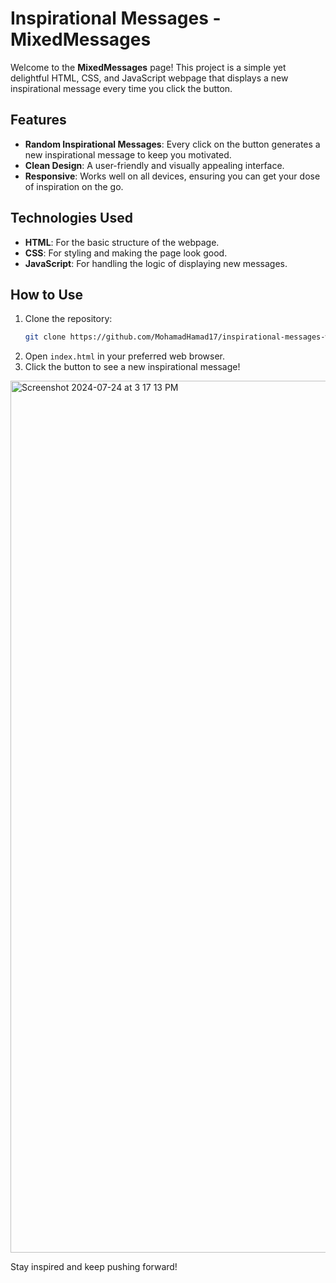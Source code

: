 # Inspirational Messages - MixedMessages

Welcome to the **MixedMessages** page! This project is a simple yet delightful HTML, CSS, and JavaScript webpage that displays a new inspirational message every time you click the button.

## Features

- **Random Inspirational Messages**: Every click on the button generates a new inspirational message to keep you motivated.
- **Clean Design**: A user-friendly and visually appealing interface.
- **Responsive**: Works well on all devices, ensuring you can get your dose of inspiration on the go.

## Technologies Used

- **HTML**: For the basic structure of the webpage.
- **CSS**: For styling and making the page look good.
- **JavaScript**: For handling the logic of displaying new messages.

## How to Use

1. Clone the repository:
    ```bash
    git clone https://github.com/MohamadHamad17/inspirational-messages-webpage.git
    ```
2. Open `index.html` in your preferred web browser.
3. Click the button to see a new inspirational message!

<img width="1395" alt="Screenshot 2024-07-24 at 3 17 13 PM" src="https://github.com/user-attachments/assets/e88ca631-d058-422d-968f-33a95706bddd">

Stay inspired and keep pushing forward!
